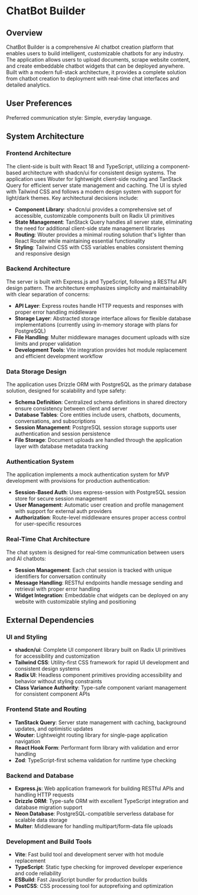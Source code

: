 # ChatBot Builder

## Overview

ChatBot Builder is a comprehensive AI chatbot creation platform that enables users to build intelligent, customizable chatbots for any industry. The application allows users to upload documents, scrape website content, and create embeddable chatbot widgets that can be deployed anywhere. Built with a modern full-stack architecture, it provides a complete solution from chatbot creation to deployment with real-time chat interfaces and detailed analytics.

## User Preferences

Preferred communication style: Simple, everyday language.

## System Architecture

### Frontend Architecture
The client-side is built with React 18 and TypeScript, utilizing a component-based architecture with shadcn/ui for consistent design systems. The application uses Wouter for lightweight client-side routing and TanStack Query for efficient server state management and caching. The UI is styled with Tailwind CSS and follows a modern design system with support for light/dark themes. Key architectural decisions include:

- **Component Library**: shadcn/ui provides a comprehensive set of accessible, customizable components built on Radix UI primitives
- **State Management**: TanStack Query handles all server state, eliminating the need for additional client-side state management libraries
- **Routing**: Wouter provides a minimal routing solution that's lighter than React Router while maintaining essential functionality
- **Styling**: Tailwind CSS with CSS variables enables consistent theming and responsive design

### Backend Architecture
The server is built with Express.js and TypeScript, following a RESTful API design pattern. The architecture emphasizes simplicity and maintainability with clear separation of concerns:

- **API Layer**: Express routes handle HTTP requests and responses with proper error handling middleware
- **Storage Layer**: Abstracted storage interface allows for flexible database implementations (currently using in-memory storage with plans for PostgreSQL)
- **File Handling**: Multer middleware manages document uploads with size limits and proper validation
- **Development Tools**: Vite integration provides hot module replacement and efficient development workflow

### Data Storage Design
The application uses Drizzle ORM with PostgreSQL as the primary database solution, designed for scalability and type safety:

- **Schema Definition**: Centralized schema definitions in shared directory ensure consistency between client and server
- **Database Tables**: Core entities include users, chatbots, documents, conversations, and subscriptions
- **Session Management**: PostgreSQL session storage supports user authentication and session persistence
- **File Storage**: Document uploads are handled through the application layer with database metadata tracking

### Authentication System
The application implements a mock authentication system for MVP development with provisions for production authentication:

- **Session-Based Auth**: Uses express-session with PostgreSQL session store for secure session management
- **User Management**: Automatic user creation and profile management with support for external auth providers
- **Authorization**: Route-level middleware ensures proper access control for user-specific resources

### Real-Time Chat Architecture
The chat system is designed for real-time communication between users and AI chatbots:

- **Session Management**: Each chat session is tracked with unique identifiers for conversation continuity
- **Message Handling**: RESTful endpoints handle message sending and retrieval with proper error handling
- **Widget Integration**: Embeddable chat widgets can be deployed on any website with customizable styling and positioning

## External Dependencies

### UI and Styling
- **shadcn/ui**: Complete UI component library built on Radix UI primitives for accessibility and customization
- **Tailwind CSS**: Utility-first CSS framework for rapid UI development and consistent design systems
- **Radix UI**: Headless component primitives providing accessibility and behavior without styling constraints
- **Class Variance Authority**: Type-safe component variant management for consistent component APIs

### Frontend State and Routing
- **TanStack Query**: Server state management with caching, background updates, and optimistic updates
- **Wouter**: Lightweight routing library for single-page application navigation
- **React Hook Form**: Performant form library with validation and error handling
- **Zod**: TypeScript-first schema validation for runtime type checking

### Backend and Database
- **Express.js**: Web application framework for building RESTful APIs and handling HTTP requests
- **Drizzle ORM**: Type-safe ORM with excellent TypeScript integration and database migration support
- **Neon Database**: PostgreSQL-compatible serverless database for scalable data storage
- **Multer**: Middleware for handling multipart/form-data file uploads

### Development and Build Tools
- **Vite**: Fast build tool and development server with hot module replacement
- **TypeScript**: Static type checking for improved developer experience and code reliability
- **ESBuild**: Fast JavaScript bundler for production builds
- **PostCSS**: CSS processing tool for autoprefixing and optimization

